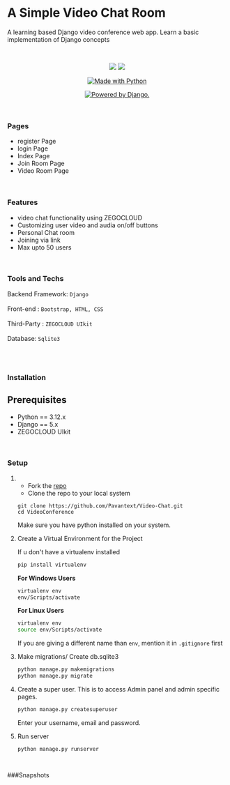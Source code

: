 # A Simple Video Chat Room
 A learning based Django video conference web app. Learn a basic implementation of Django concepts

<br>

<p align="center">
<a href="https://codeclimate.com/github/pkini2002/Social-media-web-app/maintainability">
<img src="https://api.codeclimate.com/v1/badges/b79b9943a5cb4340c05f/maintainability" /></a>
<a href="https://codeclimate.com/github/pkini2002/Social-media-web-app/test_coverage">
<img src="https://api.codeclimate.com/v1/badges/b79b9943a5cb4340c05f/test_coverage" /></a>
</p>

<p align="center">
<a href="https://www.python.org/"><img src="https://forthebadge.com/images/badges/made-with-python.svg" border="0" title="Made with Python" />
</p>

<p align="center">
<a href="http://www.djangoproject.com/"><img src="https://www.djangoproject.com/m/img/badges/djangopowered126x54.gif" border="0" alt="Powered by Django." title="Powered by Django." /></a>
</p>


<br>

### Pages

- register Page
- login Page
- Index Page
- Join Room Page
- Video Room Page

  
<br>

### Features
- video chat functionality using ZEGOCLOUD
- Customizing user video and audia on/off buttons
- Personal Chat room
- Joining via link
- Max upto 50 users

<br>

### Tools and Techs

Backend Framework: `Django`
<br/><br/>
Front-end : `Bootstrap, HTML, CSS`
<br/><br/>
Third-Party : `ZEGOCLOUD UIkit`
<br/><br/>
Database: `Sqlite3`
<br/><br/>

<br>

### Installation

  ## Prerequisites
  - Python == 3.12.x
  - Django == 5.x
  - ZEGOCLOUD UIkit
    
<br>

### Setup
1. - Fork the [repo](https://github.com/Pavantext/Video-Chat)
   - Clone the repo to your local system
     
   ```git
   git clone https://github.com/Pavantext/Video-Chat.git
   cd VideoConference
   ```
   Make sure you have python installed on your system.
   
2. Create a Virtual Environment for the Project

   If u don't have a virtualenv installed

   ```bash
   pip install virtualenv
   ```
   **For Windows Users**
   ```bash
   virtualenv env
   env/Scripts/activate
   ```

   **For Linux Users**
   ```bash
   virtualenv env
   source env/Scripts/activate
   ```

   If you are giving a different name than `env`, mention it in `.gitignore` first
   
3. Make migrations/ Create db.sqlite3

   ```bash
   python manage.py makemigrations
   python manage.py migrate
   ```

4. Create a super user.
   This is to access Admin panel and admin specific pages.

   ```djangotemplate
   python manage.py createsuperuser
   ```
   
   Enter your username, email and password.
   
5. Run server
   ```bash
   python manage.py runserver

  
###Snapshots


  

  
